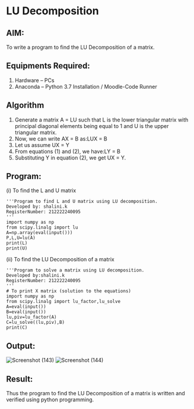 # LU Decomposition 

## AIM:
To write a program to find the LU Decomposition of a matrix.

## Equipments Required:
1. Hardware – PCs
2. Anaconda – Python 3.7 Installation / Moodle-Code Runner

## Algorithm
1.  Generate a matrix A = LU such that L is the lower triangular matrix with principal diagonal elements being equal to 1 and U is the upper triangular matrix.
2.  Now, we can write AX = B as:LUX = B
3.  Let us assume UX = Y
4.  From equations (1) and (2), we have:LY = B
5.  Substituting Y in equation (2), we get UX = Y. 
## Program:
(i) To find the L and U matrix
```
'''Program to find L and U matrix using LU decomposition.
Developed by: shalini.k
RegisterNumber: 212222240095
'''
import numpy as np
from scipy.linalg import lu
A=np.array(eval(input()))
P,L,U=lu(A)
print(L)
print(U)
```
(ii) To find the LU Decomposition of a matrix
```
'''Program to solve a matrix using LU decomposition.
Developed by:shalini.k 
RegisterNumber: 212222240095
'''
# To print X matrix (solution to the equations)
import numpy as np
from scipy.linalg import lu_factor,lu_solve
A=eval(input())
B=eval(input())
lu,piv=lu_factor(A)
C=lu_solve((lu,piv),B)
print(C)
```

## Output:

![Screenshot (143)](https://github.com/shalinikannan23/LU-Decomposition/assets/118656529/ab2539fb-0b54-4226-b843-46b7aaa4f1eb)
![Screenshot (144)](https://github.com/shalinikannan23/LU-Decomposition/assets/118656529/f340fc09-a622-47ec-b06c-182279205241)
## Result:
Thus the program to find the LU Decomposition of a matrix is written and verified using python programming.

